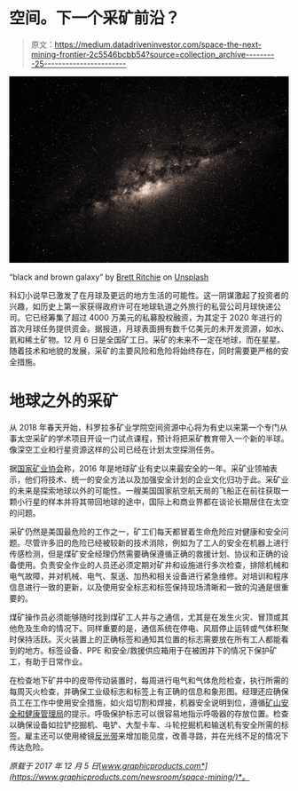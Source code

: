 # 空间。下一个采矿前沿？

> 原文：<https://medium.datadriveninvestor.com/space-the-next-mining-frontier-2c5546bcbb54?source=collection_archive---------25----------------------->

![](img/63deff8870d363e595a8c0854c581969.png)

“black and brown galaxy” by [Brett Ritchie](https://unsplash.com/@brett_ritchie_photography?utm_source=medium&utm_medium=referral) on [Unsplash](https://unsplash.com?utm_source=medium&utm_medium=referral)

科幻小说早已激发了在月球及更远的地方生活的可能性。这一阴谋激起了投资者的兴趣，如历史上第一家获得政府许可在地球轨道之外旅行的私营公司月球快递公司。它已经筹集了超过 4000 万美元的私募股权融资，为其定于 2020 年进行的首次月球任务提供资金。据报道，月球表面拥有数千亿美元的未开发资源，如水、氦和稀土矿物。12 月 6 日是全国矿工日。采矿的未来不一定在地球，而在星星。随着技术和地貌的发展，采矿的主要风险和危险将始终存在，同时需要更严格的安全措施。

# 地球之外的采矿

从 2018 年春天开始，科罗拉多矿业学院空间资源中心将为有史以来第一个专门从事太空采矿的学术项目开设一门试点课程，预计将把采矿教育带入一个新的半球。像深空工业和行星资源这样的公司已经在计划太空探测任务。

据[国家矿业协会](https://www.youtube.com/watch?v=dlHJM9LNkXc)称，2016 年是地球矿业有史以来最安全的一年。采矿业领袖表示，他们将技术、统一的安全方法以及加强安全计划的企业文化归功于此。采矿业的未来是探索地球以外的可能性。一艘美国国家航空航天局的飞船正在前往获取一颗小行星的样本并将其带回地球的途中，国际上和商业界都在谈论长期居住在太空的问题。

采矿仍然是美国最危险的工作之一，矿工们每天都冒着生命危险应对健康和安全问题。尽管许多旧的危险已经被较新的技术消除，例如为了工人的安全在机器上进行传感检测，但是煤矿安全经理仍然需要确保遵循正确的救援计划、协议和正确的设备使用。负责安全作业的人员还必须定期对矿井和设施进行多次检查，排除机械和电气故障，并对机械、电气、泵送、加热和相关设备进行紧急维修。对培训和程序信息进行一致的更新，以及使用安全标志和标签保持现场清晰和一致的沟通是很重要的。

煤矿操作员必须能够随时找到煤矿工人并与之通信，尤其是在发生火灾、冒顶或其他危及生命的情况下。同样重要的是，通信系统在停电、风扇停止运转或气体积聚时保持活跃。灭火装置上的正确标签和通知其位置的标志需要放在所有工人都能看到的地方。标签设备、PPE 和安全/救援供应箱用于在被困井下的情况下保护矿工，有助于日常作业。

在检查地下矿井中的皮带传动装置时，每周进行电气和气体危险检查，执行所需的每周灭火检查，并确保工业级标志和标签上有正确的信息和象形图。经理还应确保员工在工作中使用安全措施，如火焰切割和焊接，机器安全说明到位，遵循[矿山安全和健康管理局](https://www.msha.gov/news-media/announcements/2016/02/25/preventing-accidents-involving-machinery-equipment)的提示。呼吸保护标志可以很容易地指示呼吸器的存放位置。检查以确保设备如拉铲挖掘机、电铲、大型卡车、斗轮挖掘机和输送机有安全所需的标签。雇主还可以使用棱镜[反光带](https://store.graphicproducts.com/en-us/pathfinder/reflect)来增加能见度，改善寻路，并在光线不足的情况下传达危险。

*原载于 2017 年 12 月 5 日*[*www.graphicproducts.com*](https://www.graphicproducts.com/newsroom/space-mining/)*。*